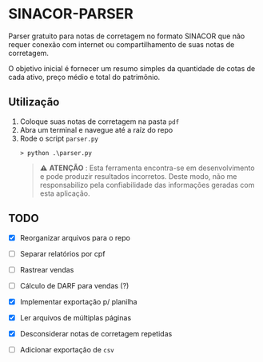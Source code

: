 # SINACOR-PARSER
Parser gratuito para notas de corretagem no formato SINACOR que não requer conexão com internet ou compartilhamento de suas notas de corretagem.

O objetivo inicial é fornecer um resumo simples da quantidade de cotas de cada ativo, preço médio e total do patrimônio.

## Utilização

1. Coloque suas notas de corretagem na pasta `pdf`
2. Abra um terminal e navegue até a raíz do repo
3. Rode o script `parser.py`
    ```
    > python .\parser.py
    ```
    > :warning: **ATENÇÃO** : Esta ferramenta encontra-se em desenvolvimento e pode produzir resultados incorretos. Deste modo, não me responsabilizo pela confiabilidade das informações geradas com esta aplicação.

## TODO
- [x] Reorganizar arquivos para o repo
- [ ] Separar relatórios por cpf
- [ ] Rastrear vendas
- [ ] Cálculo de DARF para vendas (?)
- [x] Implementar exportação p/ planilha
- [x] Ler arquivos de múltiplas páginas
- [x] Desconsiderar notas de corretagem repetidas
- [ ] Adicionar exportação de `csv` 

